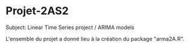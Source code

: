 # Projet-2AS2
Subject: Linear Time Series project / ARIMA models

L'ensemble du projet a donné lieu à la création du package "arma2A.R".
